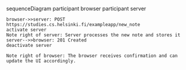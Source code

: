 sequenceDiagram
    participant browser
    participant server

    browser->>server: POST https://studies.cs.helsinki.fi/exampleapp/new_note
    activate server
    Note right of server: Server processes the new note and stores it
    server-->>browser: 201 Created
    deactivate server

    Note right of browser: The browser receives confirmation and can update the UI accordingly.

